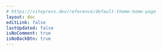 ```yaml
---
# https://vitepress.dev/reference/default-theme-home-page
layout: doc
editLink: false
lastUpdated: false
isNoComment: true
isNoBackBtn: true
---
```


<!-- 之所以将代码写在 md 里面，而非单独封装为 Vue 组件，因为 aside 不会动态刷新，参考 https://github.com/vuejs/vitepress/issues/2686 -->
<template v-for="[year, postGroup] in postGroups" :key="year">
  <h2 :id="year" class="post-title">
    <a
      class="header-anchor"
      :href="`#${year}`"
      :aria-label="`Permalink to &quot;${year}&quot;`"
      >​</a
    >
    <div class="post-year hollow-text source-han-serif">{{ year }}</div>
  </h2>
  <div class="post-container" v-for="post in postGroup" :key="post.url">
    <a :href="post.url">{{ post.title }}</a>
    <span class="post-date">
      {{ post.date.monthDay }}
    </span>
  </div> 
</template>


<script lang="ts" setup>
import { ref, computed } from "vue";
// 非 Vue 组件需要手动引入
import {
	MessagePlugin,
	PaginationProps,
	Pagination as TPagination,
  Tag as TTag,
} from "tdesign-vue-next";
import { TimeIcon } from "tdesign-icons-vue-next";

import { data as posts } from "../.vitepress/theme/posts-en.data.mts";
import { isMobile } from "../.vitepress/theme/utils/mobile.ts";

const postGroups = computed(() => {
  const groups = new Map<string, typeof posts>();
  posts.forEach((post) => {
    const year = post.date.year;
    if (!groups.has(year)) {
      groups.set(year, []);
    }
    groups.get(year)?.push(post);
  });
  return groups;
});
</script>
<style lang="scss" scoped>

.mr-2 {
	margin-right: 2px;
}

.post-title {
	margin-bottom: 6px;
	border-top: 0px;
	position: relative;
	top: 0;
	left: 0;

	.post-year {
		position: absolute;
		top: -6px;
		left: -10px;

		z-index: -1;
		opacity: .16;
		font-size: 86px;
		font-weight: 900;
	}
}

.post-container {
  display: flex;
  justify-content: space-between;
  margin: 12px 0;

    > a {
		font-weight: 400;
	}

  .post-date {
    opacity: .6;
  }
}

.hollow-text {
  
  /* 设置文本颜色为透明 */
  color: var(--vp-c-bg);
  
	-webkit-text-stroke: 1px var(--vp-c-text-1);
}
</style>